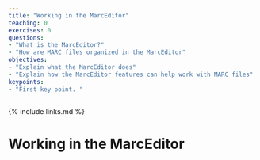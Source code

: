 ```yaml
---
title: "Working in the MarcEditor"
teaching: 0
exercises: 0
questions:
- "What is the MarcEditor?"
- "How are MARC files organized in the MarcEditor"
objectives:
- "Explain what the MarcEditor does"
- "Explain how the MarcEditor features can help work with MARC files"
keypoints:
- "First key point. "
---
```


{% include links.md %}


# Working in the MarcEditor
